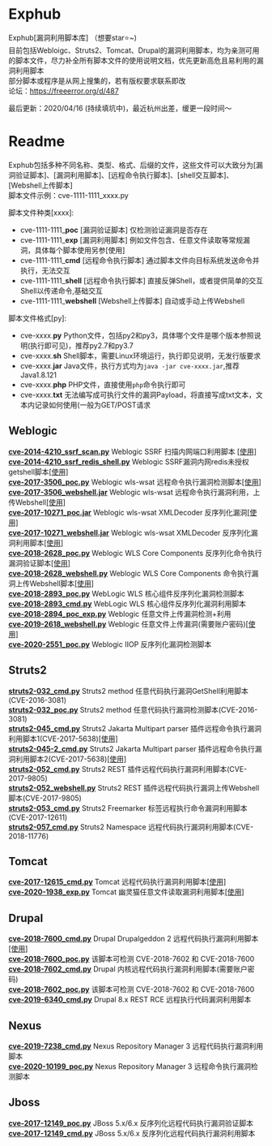 # Exphub
Exphub[漏洞利用脚本库] （想要star⭐~)  
目前包括Webloigc、Struts2、Tomcat、Drupal的漏洞利用脚本，均为亲测可用的脚本文件，尽力补全所有脚本文件的使用说明文档，优先更新高危且易利用的漏洞利用脚本  
部分脚本或程序是从网上搜集的，若有版权要求联系即改  
论坛：https://freeerror.org/d/487

最后更新：2020/04/16 (持续填坑中)，最近杭州出差，缓更一段时间～

# Readme
Exphub包括多种不同名称、类型、格式、后缀的文件，这些文件可以大致分为[漏洞验证脚本]、[漏洞利用脚本]、[远程命令执行脚本]、[shell交互脚本]、[Webshell上传脚本]  
脚本文件示例：cve-1111-1111_xxxx.py  

脚本文件种类[xxxx]:  
- cve-1111-1111_**poc** [漏洞验证脚本] 仅检测验证漏洞是否存在
- cve-1111-1111_**exp** [漏洞利用脚本] 例如文件包含、任意文件读取等常规漏洞，具体每个脚本使用另参[使用]
- cve-1111-1111_**cmd** [远程命令执行脚本] 通过脚本文件向目标系统发送命令并执行，无法交互
- cve-1111-1111_**shell** [远程命令执行脚本] 直接反弹Shell，或者提供简单的交互Shell以传递命令,基础交互
- cve-1111-1111_**webshell** [Webshell上传脚本] 自动或手动上传Webshell  

脚本文件格式[py]:  
- cve-xxxx.**py** Python文件，包括py2和py3，具体哪个文件是哪个版本参照说明(执行即可见)，推荐py2.7和py3.7
- cve-xxxx.**sh** Shell脚本，需要Linux环境运行，执行即见说明，无发行版要求
- cve-xxxx.**jar** Java文件，执行方式均为`java -jar cve-xxxx.jar`,推荐Java1.8.121
- cve-xxxx.**php** PHP文件，直接使用`php`命令执行即可
- cve-xxxx.**txt** 无法编写成可执行文件的漏洞Payload，将直接写成txt文本，文本内记录如何使用(一般为GET/POST请求

## Weblogic
[**cve-2014-4210_ssrf_scan.py**](https://github.com/zhzyker/exphub/blob/master/weblogic/) Weblogic SSRF 扫描内网端口利用脚本 [[使用]](https://freeerror.org/d/483)  
[**cve-2014-4210_ssrf_redis_shell.py**](https://github.com/zhzyker/exphub/blob/master/weblogic/) Weblogic SSRF漏洞内网redis未授权getshell脚本[[使用]](https://freeerror.org/d/483)  
[**cve-2017-3506_poc.py**](https://github.com/zhzyker/exphub/blob/master/weblogic/) Weblogic wls-wsat 远程命令执行漏洞检测脚本[[使用]](https://freeerror.org/d/468)  
[**cve-2017-3506_webshell.jar**](https://github.com/zhzyker/exphub/blob/master/weblogic/) Weblogic wls-wsat 远程命令执行漏洞利用，上传Webshell[[使用]](https://freeerror.org/d/468)  
[**cve-2017-10271_poc.jar**](https://github.com/zhzyker/exphub/blob/master/weblogic/) Weblogic wls-wsat XMLDecoder 反序列化漏洞[[使用]](https://freeerror.org/d/460)  
[**cve-2017-10271_webshell.jar**](https://github.com/zhzyker/exphub/blob/master/weblogic/) Weblogic wls-wsat XMLDecoder 反序列化漏洞利用脚本[[使用]](https://freeerror.org/d/460)  
[**cve-2018-2628_poc.py**](https://github.com/zhzyker/exphub/blob/master/weblogic/) Weblogic WLS Core Components 反序列化命令执行漏洞验证脚本[[使用]](https://freeerror.org/d/464)  
[**cve-2018-2628_webshell.py**](https://github.com/zhzyker/exphub/blob/master/weblogic/) 	Weblogic WLS Core Components 命令执行漏洞上传Webshell脚本[[使用]](https://freeerror.org/d/464)  
[**cve-2018-2893_poc.py**](https://github.com/zhzyker/exphub/blob/master/weblogic/) WebLogic WLS 核心组件反序列化漏洞检测脚本  
[**cve-2018-2893_cmd.py**](https://github.com/zhzyker/exphub/blob/master/weblogic/) WebLogic WLS 核心组件反序列化漏洞利用脚本  
[**cve-2018-2894_poc_exp.py**](https://github.com/zhzyker/exphub/blob/master/weblogic/)	Weblogic 任意文件上传漏洞检测+利用  
[**cve-2019-2618_webshell.py**](https://github.com/zhzyker/exphub/blob/master/weblogic/) Weblogic 任意文件上传漏洞(需要账户密码)[[使用]](https://freeerror.org/d/469)  
[**cve-2020-2551_poc.py**](https://github.com/zhzyker/exphub/blob/master/weblogic/) Weblogic IIOP 反序列化漏洞检测脚本

## Struts2
[**struts2-032_cmd.py**](https://github.com/zhzyker/exphub/blob/master/struts2)	Struts2 method 任意代码执行漏洞GetShell利用脚本(CVE-2016-3081)  
[**struts2-032_poc.py**](https://github.com/zhzyker/exphub/blob/master/struts2)	Struts2 method 任意代码执行漏洞检测脚本(CVE-2016-3081)    
[**struts2-045_cmd.py**](https://github.com/zhzyker/exphub/blob/master/struts2)	Struts2 Jakarta Multipart parser 插件远程命令执行漏洞利用脚本1(CVE-2017-5638)[[使用]](https://freeerror.org/d/490)  
[**struts2-045-2_cmd.py**](https://github.com/zhzyker/exphub/blob/master/struts2)	Struts2 Jakarta Multipart parser 插件远程命令执行漏洞利用脚本2(CVE-2017-5638)[[使用]](https://freeerror.org/d/490)  
[**struts2-052_cmd.py**](https://github.com/zhzyker/exphub/blob/master/struts2) Struts2 REST 插件远程代码执行漏洞利用脚本(CVE-2017-9805)  
[**struts2-052_webshell.py**](https://github.com/zhzyker/exphub/blob/master/struts2) Struts2 REST 插件远程代码执行漏洞上传Webshell脚本(CVE-2017-9805)  
[**struts2-053_cmd.py**](https://github.com/zhzyker/exphub/blob/master/struts2) Struts2 Freemarker 标签远程执行命令漏洞利用脚本(CVE-2017-12611)  
[**struts2-057_cmd.py**](https://github.com/zhzyker/exphub/blob/master/struts2) Struts2 Namespace 远程代码执行漏洞利用脚本(CVE-2018-11776)  

## Tomcat
[**cve-2017-12615_cmd.py**](https://github.com/zhzyker/exphub/blob/master/tomcat/) Tomcat 远程代码执行漏洞利用脚本[[使用]](https://freeerror.org/d/411)  
[**cve-2020-1938_exp.py**](https://github.com/zhzyker/exphub/blob/master/tomcat/) Tomcat 幽灵猫任意文件读取漏洞利用脚本[[使用]](https://freeerror.org/d/484)  

## Drupal
[**cve-2018-7600_cmd.py**](https://github.com/zhzyker/exphub/tree/master/drupal) Drupal Drupalgeddon 2 远程代码执行漏洞利用脚本[[使用]](https://freeerror.org/d/426)  
[**cve-2018-7600_poc.py**](https://github.com/zhzyker/exphub/tree/master/drupal) 该脚本可检测 CVE-2018-7602 和 CVE-2018-7600  
[**cve-2018-7602_cmd.py**](https://github.com/zhzyker/exphub/tree/master/drupal) Drupal 内核远程代码执行漏洞利用脚本(需要账户密码)  
[**cve-2018-7602_poc.py**](https://github.com/zhzyker/exphub/tree/master/drupal) 该脚本可检测 CVE-2018-7602 和 CVE-2018-7600  
[**cve-2019-6340_cmd.py**](https://github.com/zhzyker/exphub/tree/master/drupal) Drupal 8.x REST RCE 远程执行代码漏洞利用脚本 

## Nexus
[**cve-2019-7238_cmd.py**](https://github.com/zhzyker/exphub/tree/master/nexus/) Nexus Repository Manager 3 远程代码执行漏洞利用脚本  
[**cve-2020-10199_poc.py**](https://github.com/zhzyker/exphub/tree/master/nexus/) Nexus Repository Manager 3 远程命令执行漏洞检测脚本

## Jboss
[**cve-2017-12149_poc.py**](https://github.com/zhzyker/exphub/tree/master/jboss) JBoss 5.x/6.x 反序列化远程代码执行漏洞验证脚本  
[**cve-2017-12149_cmd.py**](https://github.com/zhzyker/exphub/tree/master/jboss) JBoss 5.x/6.x 反序列化远程代码执行漏洞利用脚本  
